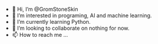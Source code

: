 - 👋 Hi, I’m @GromStoneSkin
- 👀 I’m interested in programing, AI and machine learning.
- 🌱 I’m currently learning Python.
- 💞️ I’m looking to collaborate on nothing for now.
- 📫 How to reach me ...

<!---
GromStoneSkin/GromStoneSkin is a ✨ special ✨ repository because its `README.md` (this file) appears on your GitHub profile.
You can click the Preview link to take a look at your changes.
--->
